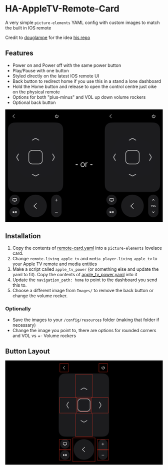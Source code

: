 # HA-AppleTV-Remote-Card

A very simple `picture-elements` YAML config with custom images to match the built in IOS remote

Credit to [douglampe](https://github.com/douglampe) for the idea [his repo](https://github.com/douglampe/ha-appletv-remote-card)

## Features

-   Power on and Power off with the same power button
-   Play/Pause with one button
-   Styled directly on the latest IOS remote UI
-   Back button to redirect home if you use this in a stand a lone dashboard
-   Hold the Home button and release to open the control centre just oike on the physical remote
-   Options for both "plus-minus" and VOL up down volume rockers
-   Optional back button

![Both types of Volume](https://github.com/HenrySeed/HA-AppleTV-Remote-Card/blob/main/Screenshots/eithor_or.png?raw=true)

## Installation

1. Copy the contents of [remote-card.yaml](https://github.com/HenrySeed/HA-AppleTV-Remote-Card/blob/main/remote-card.yaml) into a `picture-elements` lovelace card.
2. Change `remote.living_apple_tv` and `media_player.living_apple_tv` to your Apple TV remote and media entities
3. Make a script called `apple_tv_power` (or something else and update the yaml to fit). Copy the contents of [apple_tv_power.yaml](https://github.com/HenrySeed/HA-AppleTV-Remote-Card/blob/main/apple_tv_power.yaml) into it
4. Update the `navigation_path: home` to point to the dashboard you send this to.
5. Choose a different image from `Images/` to remove the back button or change the volume rocker.

### Optionally

-   Save the images to your `/config/resources` folder (making that folder if necessary)
-   Change the image you point to, there are options for rounded corners and VOL vs +- Volume rockers

## Button Layout

![Button Layout](https://github.com/HenrySeed/HA-AppleTV-Remote-Card/blob/main/Screenshots/button_example.png?raw=true)


